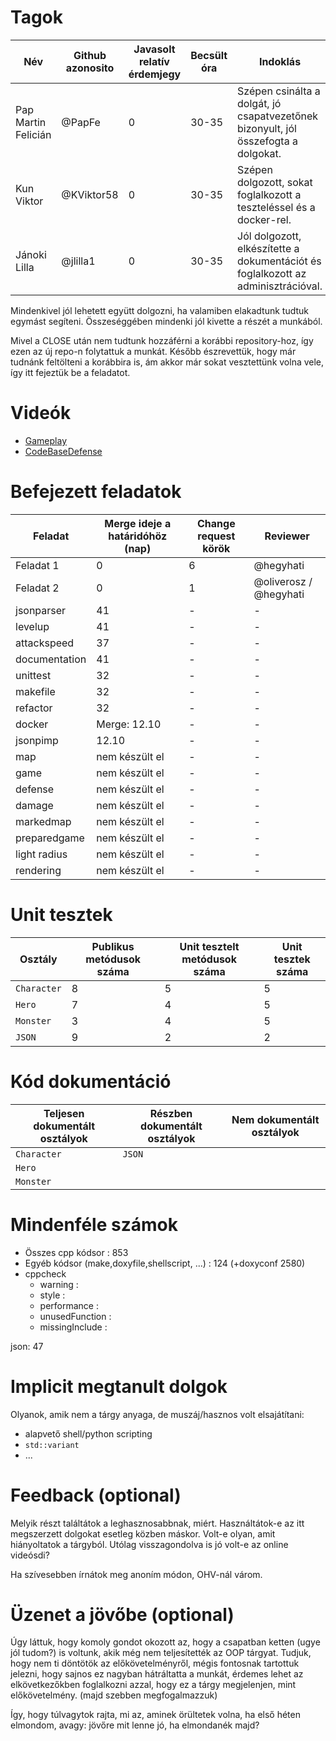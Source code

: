 # Tagok

| Név | Github azonosito  | Javasolt relatív érdemjegy | Becsült óra | Indoklás  | 
| --- | ---- | --- | ------------------ | --------- |
| Pap Martin Felicián | @PapFe | 0 | 30-35 | Szépen csinálta a dolgát, jó csapatvezetőnek bizonyult, jól összefogta a dolgokat. |
| Kun Viktor | @KViktor58 | 0 | 30-35 | Szépen dolgozott, sokat foglalkozott a teszteléssel és a docker-rel. |
| Jánoki Lilla | @jlilla1 | 0 | 30-35 | Jól dolgozott, elkészítette a dokumentációt és foglalkozott az adminisztrációval. |

Mindenkivel jól lehetett együtt dolgozni, ha valamiben elakadtunk tudtuk egymást segíteni. Összeséggében mindenki jól kivette a részét a munkából.

Mivel a CLOSE után nem tudtunk hozzáférni a korábbi repository-hoz, így ezen az új repo-n folytattuk a munkát. Később észrevettük, hogy már tudnánk feltölteni a korábbira is, ám akkor már sokat vesztettünk volna vele, így itt fejeztük be a feladatot.

# Videók

 - [Gameplay](/videos/gameplay.mp4)
 - [CodeBaseDefense](/videos/codebasedefense.mp4)

# Befejezett feladatok

| Feladat | Merge ideje a határidóhöz (nap) | Change request körök | Reviewer | 
| ------- | ------------------------------- | -------------------- | -------- |
| Feladat 1 | 0 | 6 | @hegyhati | 
| Feladat 2 | 0 | 1 | @oliverosz / @hegyhati |
| jsonparser | 41 | - | - |
| levelup | 41 | - | - |
| attackspeed | 37 | - | - |
| documentation | 41 | - | - |
| unittest | 32 | - | - |
| makefile | 32 | - | - |
| refactor | 32 | - | - |
| docker | Merge: 12.10 | - | - |
| jsonpimp | 12.10 | - | - |
| map | nem készült el | - | - |
| game | nem készült el | - | - |
| defense | nem készült el | - | - |
| damage | nem készült el | - | -  |
| markedmap | nem készült el | - | - |
| preparedgame | nem készült el | - | - |
| light radius | nem készült el | - | - |
| rendering | nem készült el | - | - |

# Unit tesztek

| Osztály | Publikus metódusok száma | Unit tesztelt metódusok száma | Unit tesztek száma |
| --- | --- | --- | --- |
| `Character` | 8 | 5 | 5 |
| `Hero` | 7 | 4 | 5 | 
| `Monster` | 3 | 4 | 5 |
| `JSON` | 9 | 2 | 2 |

# Kód dokumentáció

| Teljesen dokumentált osztályok | Részben dokumentált osztályok | Nem dokumentált osztályok |
| --- | --- | --- | 
| `Character` | `JSON` | 
| `Hero` |  
| `Monster` |


# Mindenféle számok

 - Összes cpp kódsor : 853
 - Egyéb kódsor (make,doxyfile,shellscript, ...) : 124 (+doxyconf 2580)
 - cppcheck
   - warning :
   - style :
   - performance :
   - unusedFunction : 
   - missingInclude : 
   
json: 47
 
# Implicit megtanult dolgok
Olyanok, amik nem a tárgy anyaga, de muszáj/hasznos volt elsajátítani:
 - alapvető shell/python scripting
 - `std::variant`
 - ...

# Feedback (optional)
 
Melyik részt találtátok a leghasznosabbnak, miért. Használtátok-e az itt megszerzett dolgokat esetleg közben máskor. Volt-e olyan, amit hiányoltatok a tárgyból. Utólag visszagondolva is jó volt-e az online videósdi?

Ha szívesebben írnátok meg anoním módon, OHV-nál várom.

# Üzenet a jövőbe (optional)
Úgy láttuk, hogy komoly gondot okozott az, hogy a csapatban ketten (ugye jól tudom?) is voltunk, akik még nem teljesítették az OOP tárgyat. Tudjuk, hogy nem ti döntötök az előkövetelményről, mégis fontosnak tartottuk jelezni, hogy sajnos ez nagyban hátráltatta a munkát, érdemes lehet az elkövetkezőkben foglalkozni azzal, hogy ez a tárgy megjelenjen, mint előkövetelmény. (majd szebben megfogalmazzuk)

Így, hogy túlvagytok rajta, mi az, aminek örültetek volna, ha első héten elmondom, avagy: jövőre mit lenne jó, ha elmondanék majd?
